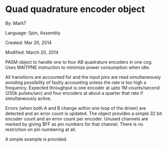 # Quad quadrature encoder object

By: MarkT

Language: Spin, Assembly

Created: Mar 20, 2014

Modified: March 20, 2014

PASM object to handle one to four AB quadrature encoders in one cog.  Uses WAITPNE instruction to minimize power consumption when idle.

All transitions are accounted for and the input pins are read simultaneously avoiding possibility of faulty accounting unless the rate is too high a frequency.  Expected throughput is one encoder at upto 1M counts/second (250k pulses/sec) and four encoders at about a quarter that rate if simultaneously active.

Errors (when both A and B change within one loop of the driver) are detected and an error count is updated.  The object provides a simple 32 bit encoder count and an error count per encoder.  Unused channels are marked by giving $FF as pin numbers for that channel.  There is no restriction on pin numbering at all.

A simple example is provided.
